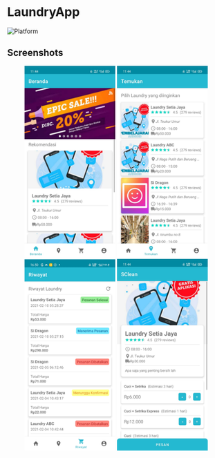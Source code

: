 # LaundryApp
![Platform](https://img.shields.io/badge/platform-Android-brightgreen)

## Screenshots
<p align="center">
  <img src="screenshots/home_page.jpeg"
       width="210"/>
  <img src="screenshots/find_page.jpeg"
       width="210"/>
  <img src="screenshots/history_page.jpeg"
       width="210"/>
  <img src="screenshots/order_page.jpeg"
       width="210"/>
</p>
